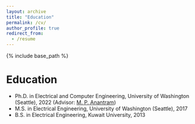 ```yaml
---
layout: archive
title: "Education"
permalink: /cv/
author_profile: true
redirect_from:
  - /resume
---
```


{% include base_path %}

Education
======
* Ph.D. in Electrical and Computer Engineering, University of Washington (Seattle), 2022 (Advisor: [M. P. Anantram](https://sites.uw.edu/anantmp/))
* M.S. in Electrical Engineering, University of Washington (Seattle), 2017
* B.S. in Electrical Engineering, Kuwait University, 2013

